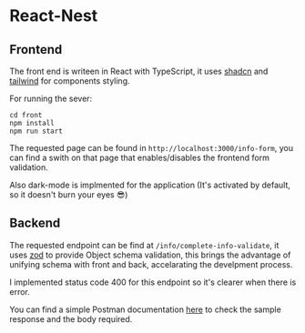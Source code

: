 # React-Nest

## Frontend

The front end is writeen in React with TypeScript, it uses [shadcn](https://ui.shadcn.com/) and [tailwind](https://tailwindcss.com/) for components styling.

For running the sever:

```
cd front
npm install
npm run start
```

The requested page can be found in `http://localhost:3000/info-form`, you can find a swith on that page that enables/disables the frontend form validation.

Also dark-mode is implmented for the application (It's activated by default, so it doesn't burn your eyes 😎)

## Backend

The requested endpoint can be find at `/info/complete-info-validate`, it uses [zod](https://zod.dev/) to provide Object schema validation, this brings the advantage of unifying schema with front and back, accelarating the develpment process.

I implemented status code 400 for this endpoint so it's clearer when there is error.

You can find a simple Postman documentation [here](https://documenter.getpostman.com/view/26969282/2sA3JQ4f6t) to check the sample response and the body required.
